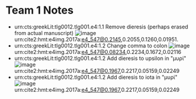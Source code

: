 # Team 1 Notes

- urn:cts:greekLit:tlg0012.tlg001.e4:1.1 Remove dieresis (perhaps erased from actual manuscript)
![image](http://www.homermultitext.org/iipsrv?OBJ=IIP,1.0&FIF=/project/homer/pyramidal/deepzoom/hmt/e4img/2017a/e4_547.tif&RGN=0.2145,0.2055,0.1260,0.01951&wID=250&CVT=JPEG) urn:cite2:hmt:e4img.2017a:e4_547@0.2145,0.2055,0.1260,0.01951.
- urn:cts:greekLit:tlg0012.tlg001.e4:1.2 Change comma to colon
![image](http://www.homermultitext.org/iipsrv?OBJ=IIP,1.0&FIF=/project/homer/pyramidal/deepzoom/hmt/e4img/2017a/e4_547.tif&RGN=0.08234,0.2234,0.1672,0.02116&wID=250&CVT=JPEG)urn:cite2:hmt:e4img.2017a:e4_547@0.08234,0.2234,0.1672,0.02116
- urn:cts:greekLit:tlg0012.tlg001.e4:1.2 Add dieresis to upsilon in "μυρί"
![image](http://www.homermultitext.org/iipsrv?OBJ=IIP,1.0&FIF=/project/homer/pyramidal/deepzoom/hmt/e4img/2017a/e4_547.tif&RGN=0.1967,0.2217,0.05159,0.02249&wID=250&CVT=JPEG)urn:cite2:hmt:e4img.2017a:e4_547@0.1967,0.2217,0.05159,0.02249
- urn:cts:greekLit:tlg0012.tlg001.e4:1.2 Add dieresis to iota in "μυρί"
![image](http://www.homermultitext.org/iipsrv?OBJ=IIP,1.0&FIF=/project/homer/pyramidal/deepzoom/hmt/e4img/2017a/e4_547.tif&RGN=0.1967,0.2217,0.05159,0.02249&wID=250&CVT=JPEG)urn:cite2:hmt:e4img.2017a:e4_547@0.1967,0.2217,0.05159,0.02249
